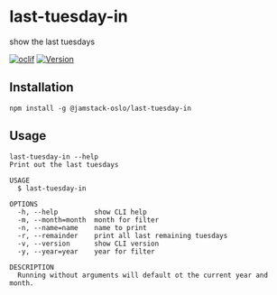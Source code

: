 # last-tuesday-in

show the last tuesdays

[![oclif](https://img.shields.io/badge/cli-oclif-brightgreen.svg)](https://oclif.io)
[![Version](https://img.shields.io/npm/v/@jamstack-oslo/last-tuesday-in.svg)](https://npmjs.org/package/@jamstack-oslo/last-tuesday-in)


## Installation

    npm install -g @jamstack-oslo/last-tuesday-in

## Usage

```
last-tuesday-in --help
Print out the last tuesdays

USAGE
  $ last-tuesday-in

OPTIONS
  -h, --help         show CLI help
  -m, --month=month  month for filter
  -n, --name=name    name to print
  -r, --remainder    print all last remaining tuesdays
  -v, --version      show CLI version
  -y, --year=year    year for filter

DESCRIPTION
  Running without arguments will default ot the current year and month.
```
